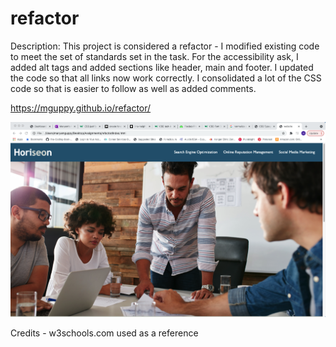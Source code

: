 # refactor
Description: This project is considered a refactor - I modified existing code to meet the set of standards set in the task.  For the accessibility ask, I added alt tags and added sections like header, main and footer.    I updated the code so that all links now work correctly.  I consolidated a lot of the CSS code so that is easier to follow as well as added comments.  

https://mguppy.github.io/refactor/

![alt text](assets/images/Screenshot.png) 

Credits - w3schools.com used as a reference